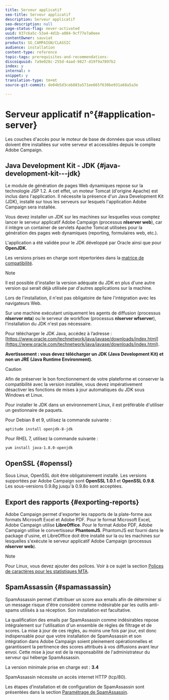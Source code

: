 ```yaml
---
title: Serveur applicatif
seo-title: Serveur applicatif
description: Serveur applicatif
seo-description: null
page-status-flag: never-activated
uuid: 837c6a5c-53a4-4d1b-a084-9cf77e7a0eee
contentOwner: sauviat
products: SG_CAMPAIGN/CLASSIC
audience: installation
content-type: reference
topic-tags: prerequisites-and-recommendations-
discoiquuid: 7a9e028c-255d-4aad-9827-d19f9a7897b2
index: y
internal: n
snippet: y
translation-type: tm+mt
source-git-commit: de04b5d3ceb883a571ee665f630be931a68a5a3e

---
```



# Serveur applicatif n°{#application-server}

Les couches d&#39;accès pour le moteur de base de données que vous utilisez doivent être installées sur votre serveur et accessibles depuis le compte Adobe Campaign.

## Java Development Kit - JDK {#java-development-kit---jdk}

Le module de génération de pages Web dynamiques repose sur la technologie JSP 1.2. A cet effet, un moteur Tomcat (d&#39;origine Apache) est inclus dans l&#39;application. Il nécessite la présence d&#39;un Java Development Kit (JDK), installé sur tous les serveurs sur lesquels l&#39;application Adobe Campaign sera installée.

Vous devez installer un JDK sur les machines sur lesquelles vous comptez lancer le serveur applicatif Adobe Campaign (processus **nlserver web**), car il intègre un container de servlets Apache Tomcat utilisées pour la génération des pages web dynamiques (reporting, formulaires web, etc.).

L&#39;application a été validée pour le JDK développé par Oracle ainsi que pour **OpenJDK**.

Les versions prises en charge sont répertoriées dans la [matrice de compatibilité](https://helpx.adobe.com/campaign/kb/compatibility-matrix.html).

>[!NOTE]
>
>Il est possible d&#39;installer la version adéquate du JDK en plus d&#39;une autre version qui serait déjà utilisée par d&#39;autres applications sur la machine.
>  
>Lors de l&#39;installation, il n&#39;est pas obligatoire de faire l&#39;intégration avec les navigateurs Web.
>
>Sur une machine exécutant uniquement les agents de diffusion (processus **nlserver mta**) ou le serveur de workflow (processus **nlserver wfserver**), l&#39;installation du JDK n&#39;est pas nécessaire.

Pour télécharger le JDK Java, accédez à l’adresse : [https://www.oracle.com/technetwork/java/javase/downloads/index.html](https://www.oracle.com/technetwork/java/javase/downloads/index.html).

**Avertissement : vous devez télécharger un JDK (Java Development Kit) et non un JRE (Java Runtime Environment).**

>[!CAUTION]
>
>Afin de préserver le bon fonctionnement de votre plateforme et conserver la compatibilité avec la version installée, vous devez impérativement désactiver les fonctions de mises à jour automatiques du JDK sous Windows et Linux.

Pour installer le JDK dans un environnement Linux, il est préférable d&#39;utiliser un gestionnaire de paquets.

Pour Debian 8 et 9, utilisez la commande suivante :

```
aptitude install openjdk-8-jdk
```

Pour RHEL 7, utilisez la commande suivante :

```
yum install java-1.8.0-openjdk
```

## OpenSSL {#openssl}

Sous Linux, OpenSSL doit être obligatoirement installé. Les versions supportées par Adobe Campaign sont **OpenSSL 1.0.1** et **OpenSSL 0.9.8**. Les sous-versions 0.9.8g jusqu&#39;à 0.9.8o sont acceptées.

## Export des rapports {#exporting-reports}

Adobe Campaign permet d&#39;exporter les rapports de la plate-forme aux formats Microsoft Excel et Adobe PDF. Pour le format Microsoft Excel, Adobe Campaign utilise **LibreOffice**. Pour le format Adobe PDF, Adobe Campaign utilise le convertisseur **PhantomJS**. PhantomJS est fourni dans le package d&#39;usine, et LibreOffice doit être installé sur la ou les machines sur lesquelles s&#39;exécute le serveur applicatif Adobe Campaign (processus **nlserver web**).

>[!NOTE]
>
>Pour Linux, vous devez ajouter des polices. Voir à ce sujet la section [Polices de caractères pour les statistiques MTA](../../installation/using/prerequisites-of-campaign-installation-in-linux.md#fonts-for-mta-statistics).

## SpamAssassin {#spamassassin}

SpamAssassin permet d&#39;attribuer un score aux emails afin de déterminer si un message risque d&#39;être considéré comme indésirable par les outils anti-spams utilisés à sa réception. Son installation est facultative.

La qualification des emails par SpamAssassin comme indésirables repose intégralement sur l&#39;utilisation d&#39;un ensemble de règles de filtrage et de scores. La mise à jour de ces règles, au moins une fois par jour, est donc indispensable pour que votre installation de SpamAssassin et son intégration dans Adobe Campaign soient pleinement opérationnelles et garantissent la pertinence des scores attribués à vos diffusions avant leur envoi. Cette mise à jour est de la responsabilité de l&#39;administrateur du serveur qui héberge SpamAssassin.

La version minimale prise en charge est : **3.4**

SpamAssassin nécessite un accès internet HTTP (tcp/80).

Les étapes d’installation et de configuration de SpamAssassin sont présentées dans la section [Paramétrage de SpamAssassin](../../installation/using/configuring-spamassassin.md).
